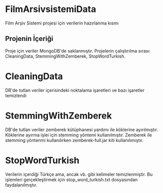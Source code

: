# FilmArsivsistemiData
Film Arşiv Sistemi projesi için verilerin hazırlanma kısmı

## Projenin İçeriği
Proje için veriler MongoDB'de saklanmıştır. Projelerin çalıştırılma sırası: CleaningData, StemmingWithZemberek, StopWordTurkish.
# CleaningData
DB'de tutlan veriler içerisindeki noktalama işaretleri ve bazı işaretler temizlendi
# StemmingWithZemberek
DB'de tutlan veriler zemberek kütüphanesi yardımı ile köklerine ayırılmıştır. Köklerine ayırma işlei için stemming yöntemi kullanılmıştır. Zemberek ile stemming yöntenmi 
kullanılırken zemberek-full.jar kiti kullanılımıştır.
# StopWordTurkish
Verilerin içerdiği Türkçe ama, ancak vb. gibi kelimeler temizlenmiştir. Bu işlemleri gerçekleştirmek için stop_word_turkish.txt dosyasından faydalanılmıştır.




